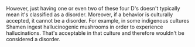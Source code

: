 However, just having one or even two of these four D's doesn't typically mean
it's classified as a disorder. Moreover, if a behavior is culturally accepted,
it cannot be a disorder. For example, in some indigenous cultures Shamen ingest
hallucinogenic mushrooms in order to experience hallucinations. That's
acceptable in that culture and therefore wouldn't be considered a disorder.
